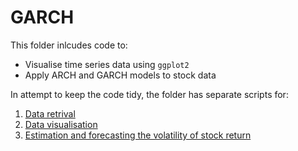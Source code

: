 # GARCH

This folder inlcudes code to: 
  - Visualise time series data using `ggplot2`
  - Apply ARCH and GARCH models to stock data 

In attempt to keep the code tidy, the folder has separate scripts for: 

  1. [Data retrival](GARCH/Set-up.R)
  2. [Data visualisation](GARCH/Visualisation.R)
  3. [Estimation and forecasting the volatility of stock return](GARCH/Estimation.R)


